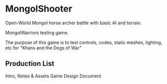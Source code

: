 # MongolShooter
Open-World Mongol horse archer battle with basic AI and terrain.

MongolWarriors testing game. 

The purpose of this game is to test controls, codes, static meshes, lighting, etc for "Khans and the Dogs of War"

## Production List
Intro, Notes & Assets
Game Design Document


